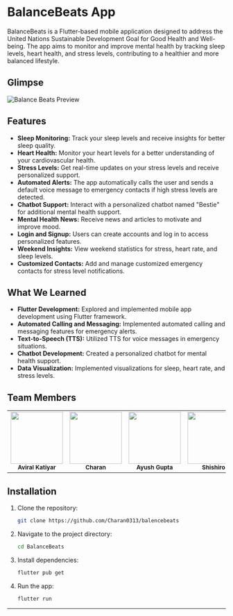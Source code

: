# BalanceBeats App



BalanceBeats is a Flutter-based mobile application designed to address the United Nations Sustainable Development Goal for Good Health and Well-being. The app aims to monitor and improve mental health by tracking sleep levels, heart health, and stress levels, contributing to a healthier and more balanced lifestyle.

## Glimpse
![Balance Beats Preview](https://snipboard.io/hev8kd.jpg)

## Features

- **Sleep Monitoring:** Track your sleep levels and receive insights for better sleep quality.
- **Heart Health:** Monitor your heart levels for a better understanding of your cardiovascular health.
- **Stress Levels:** Get real-time updates on your stress levels and receive personalized support.
- **Automated Alerts:** The app automatically calls the user and sends a default voice message to emergency contacts if high stress levels are detected.
- **Chatbot Support:** Interact with a personalized chatbot named "Bestie" for additional mental health support.
- **Mental Health News:** Receive news and articles to motivate and improve mood.
- **Login and Signup:** Users can create accounts and log in to access personalized features.
- **Weekend Insights:** View weekend statistics for stress, heart rate, and sleep levels.
- **Customized Contacts:** Add and manage customized emergency contacts for stress level notifications.

## What We Learned

- **Flutter Development:** Explored and implemented mobile app development using Flutter framework.
- **Automated Calling and Messaging:** Implemented automated calling and messaging features for emergency alerts.
- **Text-to-Speech (TTS):** Utilized TTS for voice messages in emergency situations.
- **Chatbot Development:** Created a personalized chatbot for mental health support.
- **Data Visualization:** Implemented visualizations for sleep, heart rate, and stress levels.

## Team Members
<table>
		<tr>
			<td align="center"><img src="https://i.imgur.com/QKfdOPT.png"  width=120px; height=120px;"><br /><sub><b>Aviral Katiyar</b></sub><br/><a href="https://github.com/maskboyAvi"></a></td>
		   <td align="center"><img src="https://github.com/shishiro26/github-actions/assets/113853868/5f430831-9fd1-4071-a68f-5dbb03933097"  width=120px; height=120px;"><br /><sub><b>Charan</b></sub><br/><a href="https://github.com/Charan0313"></a></td>
		   <td align="center"><img src="https://i.imgur.com/IoenZo1.jpg"  width=120px; height=120px;"><br /><sub><b>Ayush Gupta</b></sub><br/><a href="https://github.com/Ayushlion8"></a></td>
			<td align="center"><img src="https://i.imgur.com/w21dtMh.jpg"  width=120px; height=120px;"><br /><sub><b>Shishiro</b></sub><br/><a href="https://github.com/shishiro26"></a></td>			
		</tr>
		</table>

## Installation

1. Clone the repository:

    ```bash
    git clone https://github.com/Charan0313/balencebeats
    ```

2. Navigate to the project directory:

    ```bash
    cd BalanceBeats
    ```

3. Install dependencies:

    ```bash
    flutter pub get
    ```

4. Run the app:

    ```bash
    flutter run
    ```

---
